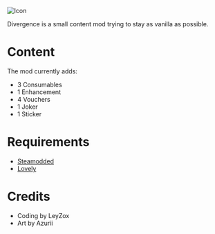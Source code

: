 
![Icon](https://github.com/user-attachments/assets/7d584034-0044-4128-932f-24763e70258e)

Divergence is a small content mod trying to stay as vanilla as possible.

# Content

The mod currently adds:
- 3 Consumables
- 1 Enhancement
- 4 Vouchers
- 1 Joker
- 1 Sticker

# Requirements
- [Steamodded](https://github.com/Steamopollys/Steamodded)
- [Lovely](https://github.com/ethangreen-dev/lovely-injector)

# Credits
- Coding by LeyZox
- Art by Azurii
